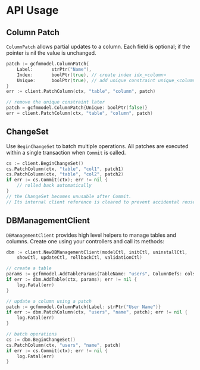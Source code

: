 # API Usage

## Column Patch

`ColumnPatch` allows partial updates to a column. Each field is optional; if the pointer is nil the value is unchanged.

```go
patch := gcfmmodel.ColumnPatch{
    Label:       strPtr("Name"),
    Index:       boolPtr(true), // create index idx_<column>
    Unique:      boolPtr(true), // add unique constraint unique_<column>
}
err := client.PatchColumn(ctx, "table", "column", patch)

// remove the unique constraint later
patch = gcfmmodel.ColumnPatch{Unique: boolPtr(false)}
err = client.PatchColumn(ctx, "table", "column", patch)
```

## ChangeSet

Use `BeginChangeSet` to batch multiple operations. All patches are executed within a single transaction when `Commit` is called.

```go
cs := client.BeginChangeSet()
cs.PatchColumn(ctx, "table", "col1", patch1)
cs.PatchColumn(ctx, "table", "col2", patch2)
if err := cs.Commit(ctx); err != nil {
    // rolled back automatically
}
// the ChangeSet becomes unusable after Commit.
// Its internal client reference is cleared to prevent accidental reuse.
```

## DBManagementClient

`DBManagementClient` provides high level helpers to manage tables and columns.
Create one using your controllers and call its methods:

```go
dbm := client.NewDBManagementClient(modelCtl, initCtl, uninstallCtl,
    showCtl, updateCtl, rollbackCtl, validationCtl)

// create a table
params := gcfmmodel.AddTableParams{TableName: "users", ColumnDefs: cols}
if err := dbm.AddTable(ctx, params); err != nil {
    log.Fatal(err)
}

// update a column using a patch
patch := gcfmmodel.ColumnPatch{Label: strPtr("User Name")}
if err := dbm.PatchColumn(ctx, "users", "name", patch); err != nil {
    log.Fatal(err)
}

// batch operations
cs := dbm.BeginChangeSet()
cs.PatchColumn(ctx, "users", "name", patch)
if err := cs.Commit(ctx); err != nil {
    log.Fatal(err)
}
```
